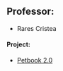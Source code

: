 ## Professor:
- Rares Cristea

#### Project:
- [Petbook 2.0](https://github.com/inginerie-software-2023-2024/proiect-inginerie-software-maag)
